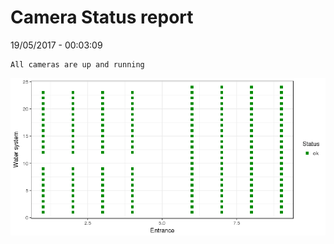 Camera Status report
================
19/05/2017 - 00:03:09

    All cameras are up and running

![](camreport_files/figure-markdown_github/unnamed-chunk-2-1.png)
